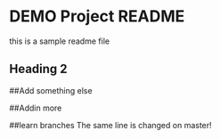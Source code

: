 # DEMO Project README

this is a sample readme  file
## Heading 2

##Add something else

##Addin more

##learn branches
The same line is changed on master!